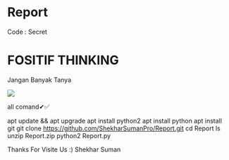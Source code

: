 # Report
Code : Secret

# FOSITIF THINKING
Jangan Banyak Tanya

<Img src="Stock/Report.png">

all comand✔✅


apt update && apt upgrade
apt install python2 
apt install python
apt install git 
git clone https://github.com/ShekharSumanPro/Report.git 
cd Report
ls 
unzip Report.zip 
python2 Report.py


Thanks For Visite Us :)
Shekhar Suman
